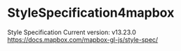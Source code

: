 # StyleSpecification4mapbox
Style Specification Current version: v13.23.0 https://docs.mapbox.com/mapbox-gl-js/style-spec/

